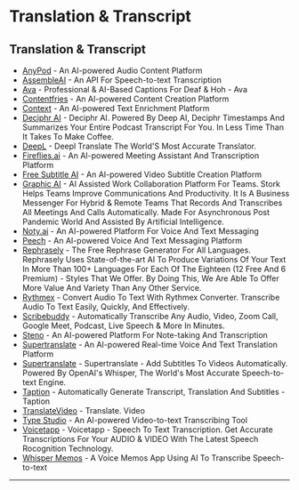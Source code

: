 # Translation & Transcript

## Translation & Transcript

* [AnyPod](https://www.anypod.ai/) - An AI-powered Audio Content Platform
* [AssembleAI](https://www.assemblyai.com/) - An API For Speech-to-text Transcription
* [Ava](http://www.ava.me) - Professional & AI-Based Captions For Deaf & Hoh - Ava
* [Contentfries](https://www.contentfries.com/) - An AI-powered Content Creation Platform
* [Context](https://addcontext.xyz/) - An AI-powered Text Enrichment Platform
* [Deciphr AI](http://www.deciphr.ai) - Deciphr AI. Powered By Deep AI, Deciphr Timestamps And Summarizes Your Entire Podcast Transcript For You. In Less Time Than It Takes To Make Coffee.
* [DeepL](http://www.deepl.com) - Deepl Translate The World'S Most Accurate Translator.
* [Fireflies.ai](https://fireflies.ai/) - An AI-powered Meeting Assistant And Transcription Platform
* [Free Subtitle AI](https://freesubtitles.ai/) - An AI-powered Video Subtitle Creation Platform
* [Graphic AI](http://www.stork.ai) - AI Assisted Work Collaboration Platform For Teams. Stork Helps Teams Improve Communications And Productivity. It Is A Business Messenger For Hybrid & Remote Teams That Records And Transcribes All Meetings And Calls Automatically. Made For Asynchronous Post Pandemic World And Assisted By Artificial Intelligence.
* [Noty.ai](https://noty.ai/) - An AI-powered Platform For Voice And Text Messaging
* [Peech](https://www.peech-ai.com/) - An AI-powered Voice And Text Messaging Platform
* [Rephrasely](http://rephrasely.com) - The Free Rephrase Generator For All Languages. Rephrasely Uses State-of-the-art AI To Produce Variations Of Your Text In More Than 100+ Languages For Each Of The Eighteen (12 Free And 6 Premium) - Styles That We Offer. By Doing This, We Are Able To Offer More Value And Variety Than Any Other Service.
* [Rythmex](https://rythmex.com/) - Convert Audio To Text With Rythmex Converter. Transcribe Audio To Text Easily, Quickly, And Effectively.
* [Scribebuddy](http://secure.scribebuddy.com) - Automatically Transcribe Any Audio, Video, Zoom Call, Google Meet, Podcast, Live Speech & More In Minutes.
* [Steno](https://steno.ai/) - An AI-powered Platform For Note-taking And Transcription
* [Supertranslate](https://www.supertranslate.ai/) - An AI-powered Real-time Voice And Text Translation Platform
* [Supertranslate](http://www.supertranslate.ai) - Supertranslate - Add Subtitles To Videos Automatically. Powered By OpenAI's Whisper, The World's Most Accurate Speech-to-text Engine.
* [Taption](http://www.taption.com) - Automatically Generate Transcript, Translation And Subtitles - Taption
* [TranslateVideo](http://www.translate.video) - Translate. Video
* [Type Studio](https://www.typestudio.co/tool/video-to-text/) - An AI-powered Video-to-text Transcribing Tool
* [Voicetapp](http://voicetapp.com) - Voicetapp - Speech To Text Transcription. Get Accurate Transcriptions For Your AUDIO & VIDEO With The Latest Speech Rocognition Technology.
* [Whisper Memos](https://whispermemos.com/) - A Voice Memos App Using AI To Transcribe Speech-to-text

***
